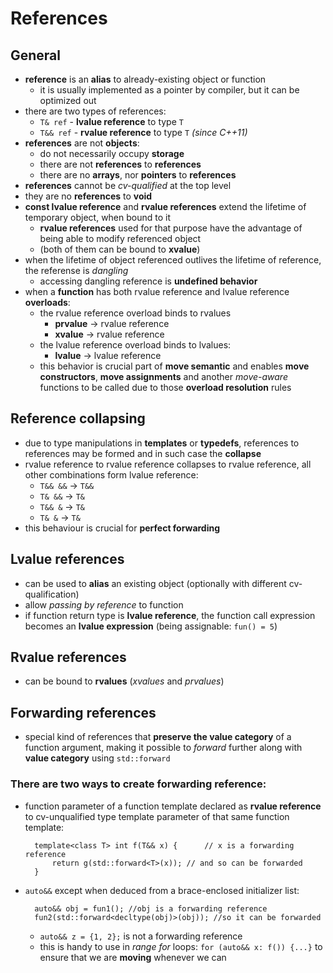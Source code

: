 # References
## General
- **reference** is an **alias** to already-existing object or function
  - it is usually implemented as a pointer by compiler, but it can be optimized out
- there are two types of references:
  - `T& ref` - **lvalue reference** to type `T`
  - `T&& ref` - **rvalue reference** to type `T` *(since C++11)*
- **references** are not **objects**:
  -  do not necessarily occupy **storage**
  -  there are not **references** to **references**
  -  there are no **arrays**, nor **pointers** to **references**
- **references** cannot be *cv-qualified* at the top level
-  they are no **references** to **void**
-  **const lvalue reference** and **rvalue references** extend the lifetime of temporary object, when bound to it
   -  **rvalue references** used for that purpose have the advantage of being able to modify referenced object
   -  (both of them can be bound to **xvalue**)
- when the lifetime of object referenced outlives the lifetime of reference, the referense is *dangling*
  - accessing dangling reference is **undefined behavior**
- when a **function** has both rvalue reference and lvalue reference **overloads**:
  - the rvalue reference overload binds to rvalues
    - **prvalue** -> rvalue reference
    - **xvalue** -> rvalue reference
  - the lvalue reference overload binds to lvalues:
    - **lvalue** -> lvalue reference
  - this behavior is crucial part of **move semantic** and enables **move constructors**, **move assignments** and another *move-aware* functions to be called due to those **overload resolution** rules

## Reference collapsing
- due to type manipulations in **templates** or **typedefs**, references to references may be formed and in such case the **collapse**
-  rvalue reference to rvalue reference collapses to rvalue reference, all other combinations form lvalue reference:
   -  `T&& &&` -> `T&&`
   -  `T& &&` -> `T&`
   -  `T&& &` -> `T&`
   -  `T& &` -> `T&`
-  this behaviour is crucial for **perfect forwarding**

## Lvalue references
- can be used to **alias** an existing object (optionally with different cv-qualification)
- allow *passing by reference* to function
- if function return type is **lvalue reference**, the function call expression becomes an **lvalue expression** (being assignable: `fun() = 5`)

## Rvalue references
- can be bound to **rvalues** (*xvalues* and *prvalues*) 

## Forwarding references
- special kind of references that **preserve the value category** of a function argument, making it possible to *forward* further along with **value category** using `std::forward`
### There are two ways to create forwarding reference:
- function parameter of a function template declared as **rvalue reference** to cv-unqualified type template parameter of that same function template:

        template<class T> int f(T&& x) {      // x is a forwarding reference
            return g(std::forward<T>(x)); // and so can be forwarded
        }

- `auto&&` except when deduced from a brace-enclosed initializer list:
  
        auto&& obj = fun1(); //obj is a forwarding reference
        fun2(std::forward<decltype(obj)>(obj)); //so it can be forwarded
    
    - `auto&& z = {1, 2};` is not a forwarding reference
    - this is handy to use in *range for* loops: `for (auto&& x: f()) {...}` to ensure that we are **moving** whenever we can